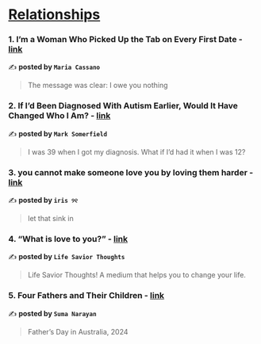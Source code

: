 
<h1><a href=https://medium.com/tag/relationships/recommended target="_blank" rel="noopener noreferrer">Relationships</a></h1>
<h3>1. I’m a Woman Who Picked Up the Tab on Every First Date - <a href="https://medium.com/the-virago/im-a-woman-who-picked-up-the-tab-on-every-first-date-b124f83f8eb7" target="_blank" rel="noopener noreferrer">link</a></h3>

✍️ **posted by `Maria Cassano`**

<blockquote>The message was clear: I owe you nothing</blockquote>

<h3>2. If I’d Been Diagnosed With Autism Earlier, Would It Have Changed Who I Am? - <a href="https://medium.com/the-unexpected-autistic-life/if-id-been-diagnosed-with-autism-earlier-would-it-have-changed-who-i-am-2d1af85ec441" target="_blank" rel="noopener noreferrer">link</a></h3>

✍️ **posted by `Mark Somerfield`**

<blockquote>I was 39 when I got my diagnosis. What if I’d had it when I was 12?</blockquote>

<h3>3. you cannot make someone love you by loving them harder - <a href="https://medium.com/@fyoaeuriz/you-cannot-make-someone-love-you-by-loving-them-harder-657c9e788b25" target="_blank" rel="noopener noreferrer">link</a></h3>

✍️ **posted by `iris ୨୧`**

<blockquote>let that sink in</blockquote>

<h3>4. “What is love to you?” - <a href="https://medium.com/@lifesaviorthoughts/what-is-love-to-you-9466afdd0c31" target="_blank" rel="noopener noreferrer">link</a></h3>

✍️ **posted by `Life Savior Thoughts`**

<blockquote>Life Savior Thoughts! A medium that helps you to change your life.</blockquote>

<h3>5. Four Fathers and Their Children - <a href="https://medium.com/fourth-wave/four-fathers-and-their-children-37071c596dd5" target="_blank" rel="noopener noreferrer">link</a></h3>

✍️ **posted by `Suma Narayan`**

<blockquote>Father’s Day in Australia, 2024</blockquote>

